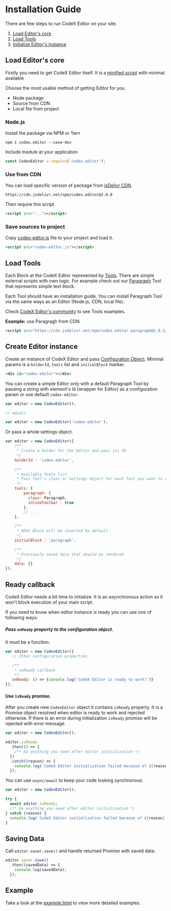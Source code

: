 # Installation Guide

There are few steps to run CodeX Editor on your site.

1. [Load Editor's core](#load-editors-core)
2. [Load Tools](#load-tools)
3. [Initialize Editor's instance](#create-editor-instance)

## Load Editor's core

Firstly you need to get CodeX Editor itself. It is a [minified script](../build/codex-editor.js) with minimal available

Choose the most usable method of getting Editor for you.

- Node package
- Source from CDN
- Local file from project

### Node.js

Install the package via NPM or Yarn

```shell
npm i codex.editor --save-dev
```

Include module at your application

```javascript
const CodexEditor = require('codex.editor');
```

### Use from CDN

You can load specific version of package from [jsDelivr CDN](https://www.jsdelivr.com/package/npm/codex.editor).

`https://cdn.jsdelivr.net/npm/codex.editor@2.0.0`

Then require this script.

```html
<script src="..."></script>
```

### Save sources to project

Copy [codex-editor.js](../build/codex-editor.js) file to your project and load it.

```html
<script src="codex-editor.js"></script>
```

## Load Tools

Each Block at the CodeX Editor represented by [Tools](tools.md). There are simple external scripts with own logic. For example check out our [Paragraph](https://github.com/codex-editor/paragraph) Tool that represents simple text block.

Each Tool should have an installation guide. You can install Paragraph Tool via the same ways as an Editor (Node.js, CDN, local file).

Check [CodeX Editor's community](https://github.com/codex-editor) to see Tools examples.

**Example:** use Paragragh from CDN

```html
<script src="https://cdn.jsdelivr.net/npm/codex.editor.paragraph@2.0.3/dist/bundle.js"></script>
```

## Create Editor instance

Create an instance of CodeX Editor and pass [Configuration Object](../src/components/interfaces/editor-config.ts).
Minimal params is a `holderId`, `tools` list and `initialBlock` marker.

```html
<div id="codex-editor"></div>
```

You can create a simple Editor only with a default Paragraph Tool by passing a string with element's Id (wrapper for Editor) as a configuration param or use default `codex-editor`.

```javascript
var editor = new CodexEditor();

// equals

var editor = new CodexEditor('codex-editor');
````

Or pass a whole settings object.

```javascript
var editor = new CodexEditor({
    /**
     * Create a holder for the Editor and pass its ID
     */
    holderId : 'codex-editor',

    /**
     * Available Tools list.
     * Pass Tool's class or Settings object for each Tool you want to use
     */
    tools: {
        paragraph: {
          class: Paragraph,
          inlineToolbar : true
        },
        // ...
    },

    /**
     * What Block will be inserted by default
     */
    initialBlock : 'paragraph',

    /**
     * Previously saved data that should be rendered
     */
    data: {}
});
```

## Ready callback

CodeX Editor needs a bit time to initialize. It is an asynchronous action so it won't block execution of your main script.

If you need to know when editor instance is ready you can use one of following ways:

##### Pass `onReady` property to the configuration object. 

It must be a function:

```javascript
var editor = new CodexEditor({
   // Other configuration properties

   /**
    * onReady callback
    */
   onReady: () => {console.log('CodeX Editor is ready to work!')}
});
```

#### Use `isReady` promise.

After you create new `CodexEditor` object it contains `isReady` property.
It is a Promise object resolved when editor is ready to work and rejected otherwise.
If there is an error during initialization `isReady` promise will be rejected with error message.

```javascript
var editor = new CodexEditor();

editor.isReady
  .then(() => {
    /** Do anything you need after editor initialization */
  })
  .catch((reason) => {
    console.log(`CodeX Editor initialization failed because of ${reason}`)
  });
```

You can use `async/await` to keep your code looking synchronous:

```javascript
var editor = new CodexEditor();

try {
  await editor.isReady;
  /** Do anything you need after editor initialization */
} catch (reason) {
  console.log(`CodeX Editor initialization failed because of ${reason}`)
}
```


## Saving Data

Call `editor.saver.save()` and handle returned Promise with saved data.

```javascript
editor.saver.save()
  .then((savedData) => {
    console.log(savedData);
  });
```

## Example

Take a look at the [example.html](../example/example.html) to view more detailed examples.
